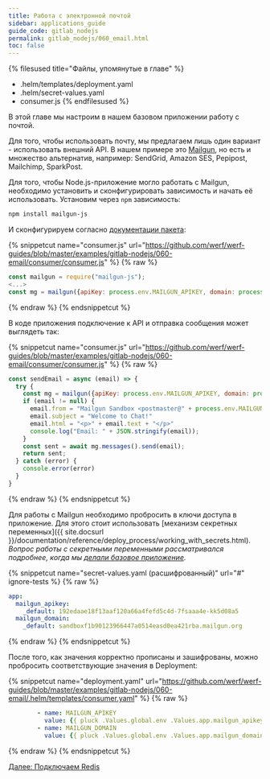 ```yaml
---
title: Работа с электронной почтой
sidebar: applications_guide
guide_code: gitlab_nodejs
permalink: gitlab_nodejs/060_email.html
toc: false
---
```


{% filesused title="Файлы, упомянутые в главе" %}
- .helm/templates/deployment.yaml
- .helm/secret-values.yaml
- consumer.js
{% endfilesused %}

В этой главе мы настроим в нашем базовом приложении работу с почтой.

Для того, чтобы использовать почту, мы предлагаем лишь один вариант - использовать внешний API. В нашем примере это [Mailgun](https://www.mailgun.com/), но есть и множество альтернатив, например: SendGrid, Amazon SES, Pepipost, Mailchimp, SparkPost.

Для того, чтобы Node.js-приложение могло работать с Mailgun, необходимо установить и сконфигурировать зависимость и начать её использовать. Установим через `npm` зависимость:

```bash
npm install mailgun-js
```

И сконфигурируем согласно [документации пакета](https://github.com/mailgun/mailgun-js#documentation):

{% snippetcut name="consumer.js" url="https://github.com/werf/werf-guides/blob/master/examples/gitlab-nodejs/060-email/consumer/consumer.js" %}
{% raw %}
```js
const mailgun = require("mailgun-js");
<...>
const mg = mailgun({apiKey: process.env.MAILGUN_APIKEY, domain: process.env.MAILGUN_DOMAIN, host: "api.eu.mailgun.net"});
```
{% endraw %}
{% endsnippetcut %}

В коде приложения подключение к API и отправка сообщения может выглядеть так:

{% snippetcut name="consumer.js" url="https://github.com/werf/werf-guides/blob/master/examples/gitlab-nodejs/060-email/consumer/consumer.js" %}
{% raw %}
```js
const sendEmail = async (email) => {
  try {
    const mg = mailgun({apiKey: process.env.MAILGUN_APIKEY, domain: process.env.MAILGUN_DOMAIN, host: "api.eu.mailgun.net"});
    if (email != null) {
      email.from = "Mailgun Sandbox <postmaster@" + process.env.MAILGUN_DOMAIN + ">"
      email.subject = "Welcome to Chat!"
      email.html = "<p>" + email.text + "</p>"
      console.log("Email: " + JSON.stringify(email));
    }
    const sent = await mg.messages().send(email);
    return sent;
  } catch (error) {
    console.error(error)
  }
}
```
{% endraw %}
{% endsnippetcut %}

Для работы с Mailgun необходимо пробросить в ключи доступа в приложение. Для этого стоит использовать [механизм секретных переменных]({{ site.docsurl }}/documentation/reference/deploy_process/working_with_secrets.html). *Вопрос работы с секретными переменными рассматривался подробнее, когда мы [делали базовое приложение](020_basic.html#secret-values-yaml).*

{% snippetcut name="secret-values.yaml (расшифрованный)" url="#" ignore-tests %}
{% raw %}
```yaml
app:
  mailgun_apikey:
    _default: 192edaae18f13aaf120a66a4fefd5c4d-7fsaaa4e-kk5d08a5
  mailgun_domain:
    _default: sandboxf1b90123966447a0514easd0ea421rba.mailgun.org
```
{% endraw %}
{% endsnippetcut %}

После того, как значения корректно прописаны и зашифрованы, можно пробросить соответствующие значения в Deployment:

{% snippetcut name="deployment.yaml" url="https://github.com/werf/werf-guides/blob/master/examples/gitlab-nodejs/060-email/.helm/templates/consumer.yaml" %}
{% raw %}
```yaml
        - name: MAILGUN_APIKEY
          value: {{ pluck .Values.global.env .Values.app.mailgun_apikey | first | default .Values.app.mailgun_apikey._default }}
        - name: MAILGUN_DOMAIN
          value: {{ pluck .Values.global.env .Values.app.mailgun_domain | first | default .Values.app.mailgun_domain._default | quote }}
```
{% endraw %}
{% endsnippetcut %}

<div>
    <a href="070_redis.html" class="nav-btn">Далее: Подключаем Redis</a>
</div>
